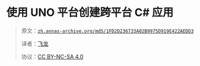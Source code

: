 # 使用 UNO 平台创建跨平台 C# 应用

> 原文：[`zh.annas-archive.org/md5/1FD2D236733A02B9975D919E422AEDD3`](https://zh.annas-archive.org/md5/1FD2D236733A02B9975D919E422AEDD3)
> 
> 译者：[飞龙](https://github.com/wizardforcel)
> 
> 协议：[CC BY-NC-SA 4.0](http://creativecommons.org/licenses/by-nc-sa/4.0/)